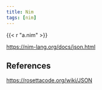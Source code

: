 ```yaml
---
title: Nim
tags: [nim]
---
```


{{< r "a.nim" >}}

<https://nim-lang.org/docs/json.html>

## References

<https://rosettacode.org/wiki/JSON>
